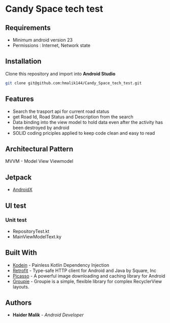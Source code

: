 # Candy Space tech test

## Requirements

 - Minimum android version 23
 - Permissions : Internet, Network state

## Installation
Clone this repository and import into **Android Studio**
```bash
git clone git@github.com:hmalik144/Candy_Space_tech_test.git
```

## Features

 - Search the trasport api for current road status
 - get Road Id, Road Status and Description from the search
 - Data binding into the view model to hold data even after the activity has been destroyed by android
 - SOLID coding priciples applied to keep code clean and easy to read 

## Architectural Pattern

MVVM - Model View Viewmodel

## Jetpack

* [AndroidX](https://developer.android.com/jetpack)

## UI test

### Unit test
 - RepositoryTest.kt
 - MainViewModelText.ky
 
## Built With

* [Kodein](https://github.com/Kodein-Framework/Kodein-DI) - Painless Kotlin Dependency Injection
* [Retrofit](https://github.com/square/retrofit) - Type-safe HTTP client for Android and Java by Square, Inc
* [Picasso](https://square.github.io/picasso/) - A powerful image downloading and caching library for Android
* [Groupie](https://github.com/lisawray/groupie) - Groupie is a simple, flexible library for complex RecyclerView layouts.


## Authors

* **Haider Malik** - *Android Developer* 
